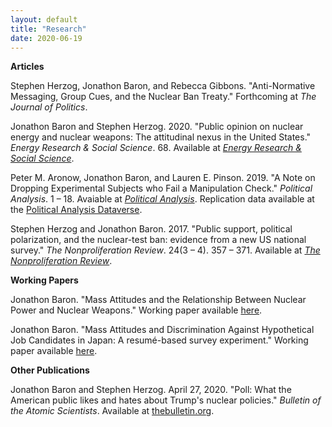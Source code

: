 ```yaml
---
layout: default
title: "Research"
date: 2020-06-19
---
```


**Articles**

<!-- Jonathon Baron, Stephen Herzog, and Rebecca Gibbons. "Japanese Public Opinion, Political Persuasion, and the Treaty on the Prohibition of Nuclear Weapons." Forthcoming at *The Journal for Peace and Nuclear Disarmament*. -->

Stephen Herzog, Jonathon Baron, and Rebecca Gibbons. "Anti-Normative Messaging, Group Cues, and the Nuclear Ban Treaty." Forthcoming at *The Journal of Politics*.

Jonathon Baron and Stephen Herzog. 2020. "Public opinion on nuclear energy and nuclear weapons: The attitudinal nexus in the United States." *Energy Research & Social Science*. 68. Available at [*Energy Research & Social Science*](https://doi.org/10.1016/j.erss.2020.101567).

Peter M. Aronow, Jonathon Baron, and Lauren E. Pinson. 2019. "A Note on Dropping Experimental Subjects who Fail a Manipulation Check." *Political Analysis*. 1 &ndash; 18. Avaiable at [*Political Analysis*](https://doi.org/10.1017/pan.2019.5). Replication data available at the [Political Analysis Dataverse](https://dataverse.harvard.edu/dataset.xhtml?persistentId=doi:10.7910/DVN/GXXYMH).

Stephen Herzog and Jonathon Baron. 2017. "Public support, political polarization, and the nuclear-test ban: evidence from a new US national survey." *The Nonproliferation Review*. 24(3 &ndash; 4). 357 &ndash; 371. Available at [*The Nonproliferation Review*](http://www.tandfonline.com/doi/full/10.1080/10736700.2018.1429884).

**Working Papers**

Jonathon Baron. "Mass Attitudes and the Relationship Between Nuclear Power and Nuclear Weapons." Working paper available [here](baron_mass_attitudes.pdf).

Jonathon Baron. "Mass Attitudes and Discrimination Against Hypothetical Job Candidates in Japan: A resumé-based
survey experiment." Working paper available [here](baron_rirekisho.pdf).

**Other Publications**

Jonathon Baron and Stephen Herzog. April 27, 2020. "Poll: What the American public likes and hates about Trump's nuclear policies." *Bulletin of the Atomic Scientists*. Available at [thebulletin.org](https://thebulletin.org/2020/04/poll-what-the-american-public-likes-and-hates-about-trumps-nuclear-policies/).

